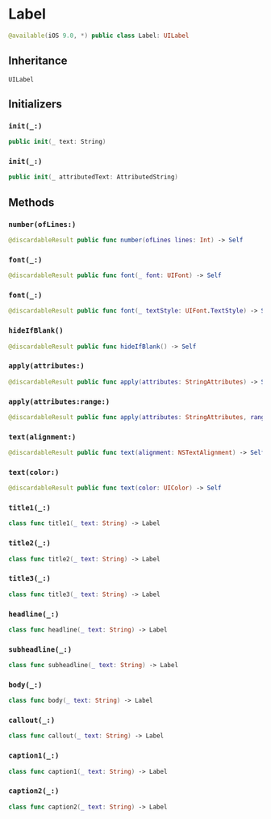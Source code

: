 # Label

``` swift
@available(iOS 9.0, *) public class Label: UILabel
```

## Inheritance

`UILabel`

## Initializers

### `init(_:)`

``` swift
public init(_ text: String)
```

### `init(_:)`

``` swift
public init(_ attributedText: AttributedString)
```

## Methods

### `number(ofLines:)`

``` swift
@discardableResult public func number(ofLines lines: Int) -> Self
```

### `font(_:)`

``` swift
@discardableResult public func font(_ font: UIFont) -> Self
```

### `font(_:)`

``` swift
@discardableResult public func font(_ textStyle: UIFont.TextStyle) -> Self
```

### `hideIfBlank()`

``` swift
@discardableResult public func hideIfBlank() -> Self
```

### `apply(attributes:)`

``` swift
@discardableResult public func apply(attributes: StringAttributes) -> Self
```

### `apply(attributes:range:)`

``` swift
@discardableResult public func apply(attributes: StringAttributes, range: ClosedRange<Int>) -> Self
```

### `text(alignment:)`

``` swift
@discardableResult public func text(alignment: NSTextAlignment) -> Self
```

### `text(color:)`

``` swift
@discardableResult public func text(color: UIColor) -> Self
```

### `title1(_:)`

``` swift
class func title1(_ text: String) -> Label
```

### `title2(_:)`

``` swift
class func title2(_ text: String) -> Label
```

### `title3(_:)`

``` swift
class func title3(_ text: String) -> Label
```

### `headline(_:)`

``` swift
class func headline(_ text: String) -> Label
```

### `subheadline(_:)`

``` swift
class func subheadline(_ text: String) -> Label
```

### `body(_:)`

``` swift
class func body(_ text: String) -> Label
```

### `callout(_:)`

``` swift
class func callout(_ text: String) -> Label
```

### `caption1(_:)`

``` swift
class func caption1(_ text: String) -> Label
```

### `caption2(_:)`

``` swift
class func caption2(_ text: String) -> Label
```
